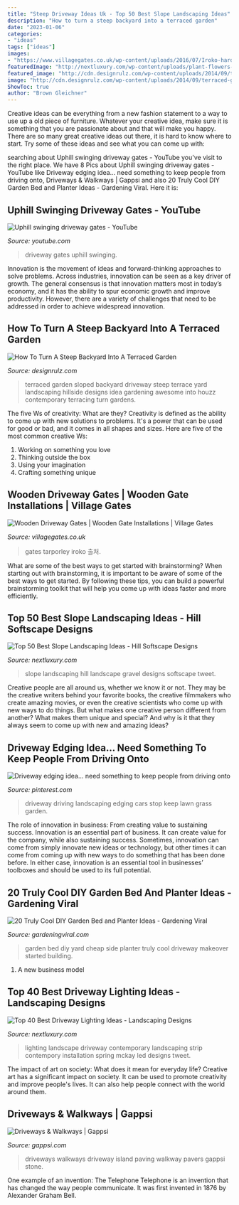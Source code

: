 ```yaml
---
title: "Steep Driveway Ideas Uk - Top 50 Best Slope Landscaping Ideas"
description: "How to turn a steep backyard into a terraced garden"
date: "2023-01-06"
categories:
- "ideas"
tags: ["ideas"]
images:
- "https://www.villagegates.co.uk/wp-content/uploads/2016/07/Iroko-hardwood-Bi-Fold-Driveway-Gates-Tarporley-Design.jpg"
featuredImage: "http://nextluxury.com/wp-content/uploads/plant-flowers-gravel-walkway-slope-landscape-ideas.jpg"
featured_image: "http://cdn.designrulz.com/wp-content/uploads/2014/09/terraced-garden-designrulz-idea-10.jpg"
image: "http://cdn.designrulz.com/wp-content/uploads/2014/09/terraced-garden-designrulz-idea-10.jpg"
ShowToc: true
author: "Brown Gleichner"
---
```



Creative ideas can be everything from a new fashion statement to a way to use up a old piece of furniture. Whatever your creative idea, make sure it is something that you are passionate about and that will make you happy. There are so many great creative ideas out there, it is hard to know where to start. Try some of these ideas and see what you can come up with: 

	

		
searching about Uphill swinging driveway gates - YouTube you've visit to the right place. We have 8 Pics about Uphill swinging driveway gates - YouTube like Driveway edging idea... need something to keep people from driving onto, Driveways &amp; Walkways | Gappsi and also 20 Truly Cool DIY Garden Bed and Planter Ideas - Gardening Viral. Here it is:
		
    
## Uphill Swinging Driveway Gates - YouTube

<img loading=lazy src="https://i.ytimg.com/vi/2hvxHGexW70/hqdefault.jpg" onerror="this.onerror=null;this.src='https://tse2.mm.bing.net/th?id=OIP.fe_j3nbHYIgG7jm2eZGtDwHaFj&amp;pid=15.1';" alt="Uphill swinging driveway gates - YouTube">

_Source: youtube.com_

>driveway gates uphill swinging. 

	

Innovation is the movement of ideas and forward-thinking approaches to solve problems. Across industries, innovation can be seen as a key driver of growth. The general consensus is that innovation matters most in today’s economy, and it has the ability to spur economic growth and improve productivity. However, there are a variety of challenges that need to be addressed in order to achieve widespread innovation.

    
## How To Turn A Steep Backyard Into A Terraced Garden

<img loading=lazy src="http://cdn.designrulz.com/wp-content/uploads/2014/09/terraced-garden-designrulz-idea-10.jpg" onerror="this.onerror=null;this.src='https://tse2.mm.bing.net/th?id=OIP.KFS0WXurlocHF2GiarlnCwHaEA&amp;pid=15.1';" alt="How To Turn A Steep Backyard Into A Terraced Garden">

_Source: designrulz.com_

>terraced garden sloped backyard driveway steep terrace yard landscaping hillside designs idea gardening awesome into houzz contemporary terracing turn gardens. 

	

The five Ws of creativity: What are they?
Creativity is defined as the ability to come up with new solutions to problems. It's a power that can be used for good or bad, and it comes in all shapes and sizes. Here are five of the most common creative Ws: 
1. Working on something you love 
2. Thinking outside the box 
3. Using your imagination 
4. Crafting something unique 

    
## Wooden Driveway Gates | Wooden Gate Installations | Village Gates

<img loading=lazy src="https://www.villagegates.co.uk/wp-content/uploads/2016/07/Iroko-hardwood-Bi-Fold-Driveway-Gates-Tarporley-Design.jpg" onerror="this.onerror=null;this.src='https://tse2.mm.bing.net/th?id=OIP.Bobk18LQU8qA91LEk_QkEAHaEK&amp;pid=15.1';" alt="Wooden Driveway Gates | Wooden Gate Installations | Village Gates">

_Source: villagegates.co.uk_

>gates tarporley iroko 출처. 

	

What are some of the best ways to get started with brainstorming?
When starting out with brainstorming, it is important to be aware of some of the best ways to get started. By following these tips, you can build a powerful brainstorming toolkit that will help you come up with ideas faster and more efficiently.

    
## Top 50 Best Slope Landscaping Ideas - Hill Softscape Designs

<img loading=lazy src="http://nextluxury.com/wp-content/uploads/plant-flowers-gravel-walkway-slope-landscape-ideas.jpg" onerror="this.onerror=null;this.src='https://tse2.mm.bing.net/th?id=OIP.nxLrxwR7r336LPq2UNqgkQAAAA&amp;pid=15.1';" alt="Top 50 Best Slope Landscaping Ideas - Hill Softscape Designs">

_Source: nextluxury.com_

>slope landscaping hill landscape gravel designs softscape tweet. 

	

Creative people are all around us, whether we know it or not. They may be the creative writers behind your favorite books, the creative filmmakers who create amazing movies, or even the creative scientists who come up with new ways to do things. But what makes one creative person different from another? What makes them unique and special? And why is it that they always seem to come up with new and amazing ideas?

    
## Driveway Edging Idea... Need Something To Keep People From Driving Onto

<img loading=lazy src="https://i.pinimg.com/736x/0a/ec/4a/0aec4a3fff1a5fa124310b3b944dc08d--driveway-edging-driveway-landscaping.jpg" onerror="this.onerror=null;this.src='https://tse3.mm.bing.net/th?id=OIP.p0KSv_wRWTNtM8Lf6Q-sgQHaJ2&amp;pid=15.1';" alt="Driveway edging idea... need something to keep people from driving onto">

_Source: pinterest.com_

>driveway driving landscaping edging cars stop keep lawn grass garden. 

	

The role of innovation in business: From creating value to sustaining success.
Innovation is an essential part of business. It can create value for the company, while also sustaining success. Sometimes, innovation can come from simply innovate new ideas or technology, but other times it can come from coming up with new ways to do something that has been done before. In either case, innovation is an essential tool in businesses’ toolboxes and should be used to its full potential.

    
## 20 Truly Cool DIY Garden Bed And Planter Ideas - Gardening Viral

<img loading=lazy src="http://gardeningviral.com/wp-content/uploads/2017/11/e36355957dc6e9d71ad391a86780d67f-cheap-driveway-ideas-outdoor-life.jpg" onerror="this.onerror=null;this.src='https://tse1.mm.bing.net/th?id=OIP.LOD0vNjmVvzdI5ReaKFsIQHaJ4&amp;pid=15.1';" alt="20 Truly Cool DIY Garden Bed and Planter Ideas - Gardening Viral">

_Source: gardeningviral.com_

>garden bed diy yard cheap side planter truly cool driveway makeover started building. 

	

1. A new business model 

    
## Top 40 Best Driveway Lighting Ideas - Landscaping Designs

<img loading=lazy src="http://nextluxury.com/wp-content/uploads/simple-contemporary-driveway-lighting-design-inspiration.jpg" onerror="this.onerror=null;this.src='https://tse1.mm.bing.net/th?id=OIP.e08s8AUxGjoEClj02tst9wHaFA&amp;pid=15.1';" alt="Top 40 Best Driveway Lighting Ideas - Landscaping Designs">

_Source: nextluxury.com_

>lighting landscape driveway contemporary landscaping strip contempory installation spring mckay led designs tweet. 

	

The impact of art on society: What does it mean for everyday life?
Creative art has a significant impact on society. It can be used to promote creativity and improve people's lives. It can also help people connect with the world around them.

    
## Driveways &amp; Walkways | Gappsi

<img loading=lazy src="https://gappsi.com/wp-content/uploads/2014/02/DeerparkCommackPictures-design-build-contractor-company-driveways-and-walkways-Remodeling-Services-Nassau-and-Suffolk-Long-island-NY-Gappsi.-2.jpg" onerror="this.onerror=null;this.src='https://tse4.mm.bing.net/th?id=OIP.y3r0j6c4kZCfytaVok_qTQHaFj&amp;pid=15.1';" alt="Driveways &amp; Walkways | Gappsi">

_Source: gappsi.com_

>driveways walkways driveway island paving walkway pavers gappsi stone. 

	

One example of an invention: The Telephone
Telephone is an invention that has changed the way people communicate. It was first invented in 1876 by Alexander Graham Bell.

